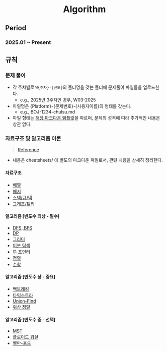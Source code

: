 <h1 align="center">Algorithm</h1>

## Period

### 2025.01 ~ Present

## 규칙

### 문제 풀이

- 각 주차별로 `W{주차}-{년도}`의 폴더명을 갖는 폴더에 문제풀이 파일들을 업로드한다.
  - e.g., 2025년 3주차인 경우, W03-2025
- 파일명은 {Platform}-{문제번호}-{사용자이름}의 형태를 갖는다.
  - e.g., BOJ-1234-chulsu.md
- 파일 형태는 [해당 마크다운 템플릿](./docs/solved-problem.md)을 따르며, 문제의 성격에 따라 추가적인 내용은 상관 없다.

### 자료구조 및 알고리즘 이론

> [Reference](https://blog.encrypted.gg/category/강좌/실전%20알고리즘?page=2)

- 내용은 cheatsheets/ 에 별도의 마크다운 파일로서, 관련 내용을 상세히 정리한다.

#### 자료구조

- [배열](./cheatsheets/array.md)
- [해시](./cheatsheets/hash.md)
- [스택/큐/덱](./cheatsheets/stack-queue-deque.md)
- [그래프/트리](./cheatsheets/graph_tree.md)

#### 알고리즘 [빈도수 최상 - 필수]

- [DFS, BFS](./cheatsheets/dfs-bfs.md)
- [DP](./cheatsheets/dp.md)
- [그리디](./cheatsheets/greedy.md)
- [이분 탐색](./cheatsheets/binary-search.md)
- [투 포인터](./cheatsheets/two-pointer.md)
- [정렬](./cheatsheets/sort.md)
- [수학](./cheatsheets/math.md)

#### 알고리즘 [빈도수 상 - 중요]

- [백트래킹](./cheatsheets/backtracking.md)
- [다익스트라](./cheatsheets/dijkstra.md)
- [Union-Find](./cheatsheets/union-find.md)
- [위상 정렬](./cheatsheets/topological-sort.md)

#### 알고리즘 [빈도수 중 - 선택]

- [MST](./cheatsheets/mst.md)
- [플로이드 워샬](./cheatsheets/floyd.md)
- [벨만-포드](./cheatsheets/bellman-ford.md)
